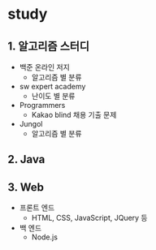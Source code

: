 # study
## 1. 알고리즘 스터디
  * 백준 온라인 저지
    * 알고리즘 별 분류
  * sw expert academy
    * 난이도 별 분류
  * Programmers
    * Kakao blind 채용 기출 문제
  * Jungol
    * 알고리즘 별 분류
  
## 2. Java

## 3. Web
  * 프론트 엔드
    * HTML, CSS, JavaScript, JQuery 등
  * 백 엔드
    * Node.js 
